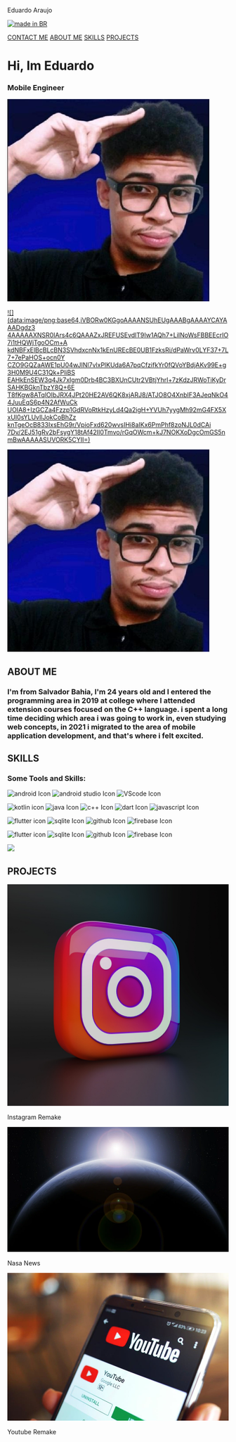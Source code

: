   Eduardo Araujo           

[![made in BR](https://raw.githubusercontent.com/pedromxavier/flag-badges/main/badges/BR.svg)](#)

[CONTACT ME](#home) [ABOUT ME](#about) [SKILLS](#skills) [PROJECTS](#portfolio)

Hi, Im Eduardo
==============

### Mobile Engineer

![minha foto](images/ME.jpg)

[](https://www.linkedin.com/in/du4r/)[](https://github.com/du4r)[](whatsapp://send?phone=5571993339054)[![](data:image/png;base64,iVBORw0KGgoAAAANSUhEUgAAABgAAAAYCAYAAADgdz3
               4AAAAAXNSR0IArs4c6QAAAZxJREFUSEvdlT9Iw1AQh7+LiINoWsFBBEEcrIO7i1tHQWjTgoOCm+A
               kdNBFxElBcBLcBN3SVhdxcnNx1kEnUREcBE0UB1FzksRi/dPaWrv0LYF37+7L7+7ePaHOS+ocn0Y
               CZO9GQZaAWE1pU04wJINl7vlxPlKUda6A7pqCfzifkYr0fQVoYBdjAKv99E+g3H0M9U4C31Qk+PliBS
               EAHkEnSEW3q4Jk7xIgm0Drb4BC3BXUnCUtr2VBtjYhrl+7zKdzJRWoTiKyDrSAHKBGknTbzY8Q+6E
               T8fKgw8ATqlOIbJRX4JPt20HE2AV6QK8xjARJ8/ATJO8O4XnbIF3AJeqNkO44JuuEqS6p4N2AfWuCk
               UOIA8+IzGCZa4Fzzp1GdRVoRtkHzyLd4Qa2igH+YVUh7yygMh92mG4FX5XxUI0sYLUvIlJokCoBhZz
               knTgeOcB833IxsEhG9r/VpioFxd620wvsIHi8aIKx6PmPhf8zoNJL0dCAi
               7Dv/2EJ51gRv2bFsygY18tAf42II0Tmvo/rGqOWcm+kJ7NOKXoDgcOmGS5nmBwAAAAASUVORK5CYII=)](mailto:contact.duar@gmail.com)

![](images/ME.jpg)

ABOUT ME
--------

### I'm from Salvador Bahia, I'm 24 years old and I entered the programming area in 2019 at college where I attended extension courses focused on the C++ language. i spent a long time deciding which area i was going to work in, even studying web concepts, in 2021 i migrated to the area of mobile application development, and that's where i felt excited.

SKILLS
------

### Some Tools and Skills:

![android Icon](https://img.shields.io/badge/Android-3DDC84?style=for-the-badge&logo=android&logoColor=white) ![android studio Icon](https://img.shields.io/badge/Android_Studio-3DDC84?style=for-the-badge&logo=android-studio&logoColor=white) ![VScode Icon](https://img.shields.io/badge/Visual%20Studio%20Code-0078d7.svg?style=for-the-badge&logo=visual-studio-code&logoColor=white)

![kotlin icon](https://img.shields.io/badge/kotlin-%237F52FF.svg?style=for-the-badge&logo=kotlin&logoColor=white) ![java Icon](https://img.shields.io/badge/java-%23ED8B00.svg?style=for-the-badge&logo=openjdk&logoColor=white) ![c++ Icon](https://img.shields.io/badge/c++-%2300599C.svg?style=for-the-badge&logo=c%2B%2B&logoColor=white) ![dart Icon](https://img.shields.io/badge/dart-%230175C2.svg?style=for-the-badge&logo=dart&logoColor=white) ![javascript Icon](https://img.shields.io/badge/javascript-%23323330.svg?style=for-the-badge&logo=javascript&logoColor=%23F7DF1E)

![flutter icon](https://img.shields.io/badge/Flutter-02569B?style=for-the-badge&logo=flutter&logoColor=white) ![sqlite Icon](https://img.shields.io/badge/SQLite-07405E?style=for-the-badge&logo=sqlite&logoColor=white) ![github Icon](https://img.shields.io/badge/GitHub-100000?style=for-the-badge&logo=github&logoColor=white) ![firebase Icon](https://img.shields.io/badge/Firebase-039BE5?style=for-the-badge&logo=Firebase&logoColor=white)

![flutter icon](https://img.shields.io/badge/figma-%23F24E1E.svg?style=for-the-badge&logo=figma&logoColor=white) ![sqlite Icon](https://img.shields.io/badge/Trello-%23026AA7.svg?style=for-the-badge&logo=Trello&logoColor=white) ![github Icon](https://img.shields.io/badge/Slack-4A154B?style=for-the-badge&logo=slack&logoColor=white) ![firebase Icon](https://img.shields.io/badge/Firebase-039BE5?style=for-the-badge&logo=Firebase&logoColor=white)

![](https://github-readme-stats.vercel.app/api/top-langs/?username=du4r&layout=donut&langs_count=7&theme=tokyonight)

PROJECTS
--------

![](images/instagram-logo.jpg)

Instagram Remake

[](https://github.com/du4r/instagram-remake)

![](images/Space-image.webp)

Nasa News

[](https://github.com/du4r/nasa-news)

![](images/YouTube.jpg)

Youtube Remake

[](https://github.com/du4r/youtube-remake)

[](#)